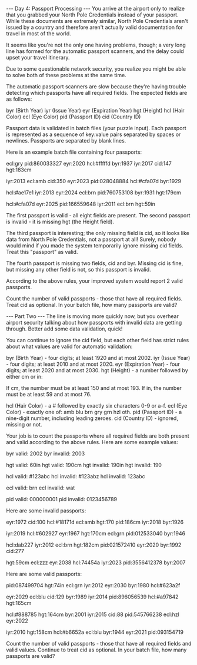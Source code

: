 
--- Day 4: Passport Processing ---
You arrive at the airport only to realize that you grabbed your North Pole Credentials instead of your passport. While these documents are extremely similar, North Pole Credentials aren't issued by a country and therefore aren't actually valid documentation for travel in most of the world.


It seems like you're not the only one having problems, though; a very long line has formed for the automatic passport scanners, and the delay could upset your travel itinerary.


Due to some questionable network security, you realize you might be able to solve both of these problems at the same time.


The automatic passport scanners are slow because they're having trouble detecting which passports have all required fields. The expected fields are as follows:



byr (Birth Year)
iyr (Issue Year)
eyr (Expiration Year)
hgt (Height)
hcl (Hair Color)
ecl (Eye Color)
pid (Passport ID)
cid (Country ID)



Passport data is validated in batch files (your puzzle input). Each passport is represented as a sequence of key:value pairs separated by spaces or newlines. Passports are separated by blank lines.


Here is an example batch file containing four passports:


ecl:gry pid:860033327 eyr:2020 hcl:#fffffd
byr:1937 iyr:2017 cid:147 hgt:183cm

iyr:2013 ecl:amb cid:350 eyr:2023 pid:028048884
hcl:#cfa07d byr:1929

hcl:#ae17e1 iyr:2013
eyr:2024
ecl:brn pid:760753108 byr:1931
hgt:179cm

hcl:#cfa07d eyr:2025 pid:166559648
iyr:2011 ecl:brn hgt:59in



The first passport is valid - all eight fields are present. The second passport is invalid - it is missing hgt (the Height field).


The third passport is interesting; the only missing field is cid, so it looks like data from North Pole Credentials, not a passport at all! Surely, nobody would mind if you made the system temporarily ignore missing cid fields.  Treat this "passport" as valid.


The fourth passport is missing two fields, cid and byr. Missing cid is fine, but missing any other field is not, so this passport is invalid.


According to the above rules, your improved system would report 2 valid passports.


Count the number of valid passports - those that have all required fields. Treat cid as optional. In your batch file, how many passports are valid?


--- Part Two ---
The line is moving more quickly now, but you overhear airport security talking about how passports with invalid data are getting through. Better add some data validation, quick!


You can continue to ignore the cid field, but each other field has strict rules about what values are valid for automatic validation:



byr (Birth Year) - four digits; at least 1920 and at most 2002.
iyr (Issue Year) - four digits; at least 2010 and at most 2020.
eyr (Expiration Year) - four digits; at least 2020 and at most 2030.
hgt (Height) - a number followed by either cm or in:
  
  If cm, the number must be at least 150 and at most 193.
  If in, the number must be at least 59 and at most 76.
  

hcl (Hair Color) - a # followed by exactly six characters 0-9 or a-f.
ecl (Eye Color) - exactly one of: amb blu brn gry grn hzl oth.
pid (Passport ID) - a nine-digit number, including leading zeroes.
cid (Country ID) - ignored, missing or not.



Your job is to count the passports where all required fields are both present and valid according to the above rules. Here are some example values:


byr valid:   2002
byr invalid: 2003

hgt valid:   60in
hgt valid:   190cm
hgt invalid: 190in
hgt invalid: 190

hcl valid:   #123abc
hcl invalid: #123abz
hcl invalid: 123abc

ecl valid:   brn
ecl invalid: wat

pid valid:   000000001
pid invalid: 0123456789



Here are some invalid passports:


eyr:1972 cid:100
hcl:#18171d ecl:amb hgt:170 pid:186cm iyr:2018 byr:1926

iyr:2019
hcl:#602927 eyr:1967 hgt:170cm
ecl:grn pid:012533040 byr:1946

hcl:dab227 iyr:2012
ecl:brn hgt:182cm pid:021572410 eyr:2020 byr:1992 cid:277

hgt:59cm ecl:zzz
eyr:2038 hcl:74454a iyr:2023
pid:3556412378 byr:2007



Here are some valid passports:


pid:087499704 hgt:74in ecl:grn iyr:2012 eyr:2030 byr:1980
hcl:#623a2f

eyr:2029 ecl:blu cid:129 byr:1989
iyr:2014 pid:896056539 hcl:#a97842 hgt:165cm

hcl:#888785
hgt:164cm byr:2001 iyr:2015 cid:88
pid:545766238 ecl:hzl
eyr:2022

iyr:2010 hgt:158cm hcl:#b6652a ecl:blu byr:1944 eyr:2021 pid:093154719



Count the number of valid passports - those that have all required fields and valid values. Continue to treat cid as optional. In your batch file, how many passports are valid?

